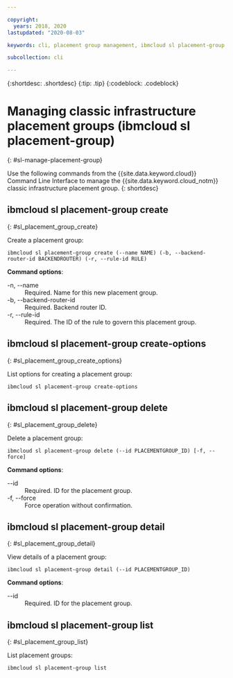 ```yaml
---

copyright:
  years: 2018, 2020
lastupdated: "2020-08-03"

keywords: cli, placement group management, ibmcloud sl placement-group, classic infrastructure, placement group, placement group cli, manage placement group cli

subcollection: cli

---
```



{:shortdesc: .shortdesc}
{:tip: .tip}
{:codeblock: .codeblock}

# Managing classic infrastructure placement groups (ibmcloud sl placement-group)
{: #sl-manage-placement-group}

Use the following commands from the {{site.data.keyword.cloud}} Command Line Interface to manage the {{site.data.keyword.cloud_notm}} classic infrastructure placement group.
{: shortdesc}

## ibmcloud sl placement-group create
{: #sl_placement_group_create}

Create a placement group:
```
ibmcloud sl placement-group create (--name NAME) (-b, --backend-router-id BACKENDROUTER) (-r, --rule-id RULE)
```

**Command options**:
<dl>
<dt>-n, --name</dt>
<dd>Required. Name for this new placement group.</dd>
<dt>-b, --backend-router-id</dt>
<dd>Required. Backend router ID.</dd>
<dt>-r, --rule-id</dt>
<dd>Required. The ID of the rule to govern this placement group.</dd>
</dl>

## ibmcloud sl placement-group create-options
{: #sl_placement_group_create_options}

List options for creating a placement group:
```
ibmcloud sl placement-group create-options
```

## ibmcloud sl placement-group delete
{: #sl_placement_group_delete}

Delete a placement group:
```
ibmcloud sl placement-group delete (--id PLACEMENTGROUP_ID) [-f, --force]
```

**Command options**:
<dl>
<dt>--id</dt>
<dd>Required. ID for the placement group.</dd>
<dt>-f, --force</dt>
<dd>Force operation without confirmation.</dd>
</dl>

## ibmcloud sl placement-group detail
{: #sl_placement_group_detail}

View details of a placement group:
```
ibmcloud sl placement-group detail (--id PLACEMENTGROUP_ID)
```

**Command options**:
<dl>
<dt>--id</dt>
<dd>Required. ID for the placement group.</dd>
</dl>

## ibmcloud sl placement-group list
{: #sl_placement_group_list}

List placement groups:
```
ibmcloud sl placement-group list
```
